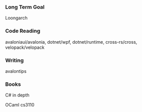 ### Long Term Goal

Loongarch

### Code Reading

avaloniaui/avalonia, dotnet/wpf, dotnet/runtime, cross-rs/cross, velopack/velopack

### Writing

avalontips

### Books

C# in depth

OCaml cs3110
